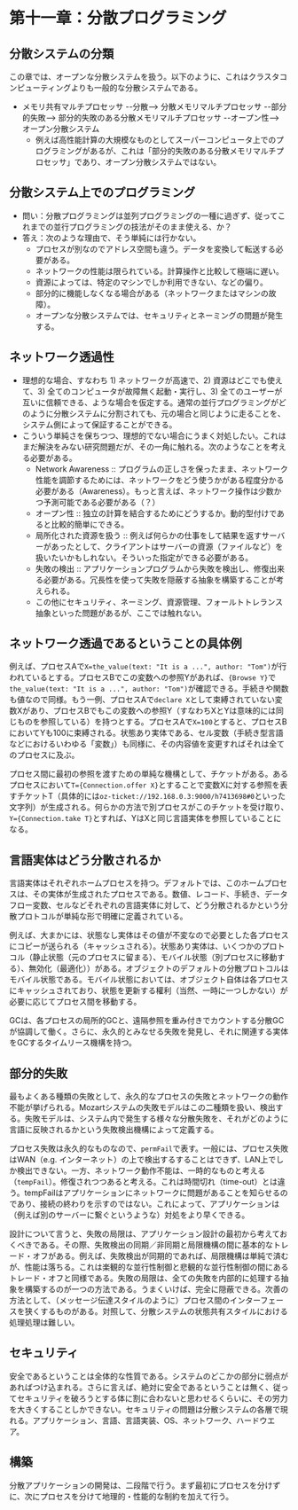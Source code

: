 # 第十一章：分散プログラミング

## 分散システムの分類
この章では、オープンな分散システムを扱う。以下のように、これはクラスタコンピューティングよりも一般的な分散システムである。
- メモリ共有マルチプロセッサ --分散--> 分散メモリマルチプロセッサ --部分的失敗--> 部分的失敗のある分散メモリマルチプロセッサ --オープン性--> オープン分散システム
  - 例えば高性能計算の大規模なものとしてスーパーコンピュータ上でのプログラミングがあるが、これは「部分的失敗のある分散メモリマルチプロセッサ」であり、オープン分散システムではない。

## 分散システム上でのプログラミング
- 問い：分散プログラミングは並列プログラミングの一種に過ぎず、従ってこれまでの並行プログラミングの技法がそのまま使える、か？
- 答え：次のような理由で、そう単純には行かない。
  - プロセスが別なのでアドレス空間も違う。データを変換して転送する必要がある。
  - ネットワークの性能は限られている。計算操作と比較して極端に遅い。
  - 資源によっては、特定のマシンでしか利用できない、などの偏り。
  - 部分的に機能しなくなる場合がある（ネットワークまたはマシンの故障）。
  - オープンな分散システムでは、セキュリティとネーミングの問題が発生する。

## ネットワーク透過性
- 理想的な場合、すなわち 1) ネットワークが高速で、2) 資源はどこでも使えて、3) 全てのコンピュータが故障無く起動・実行し、3) 全てのユーザーが互いに信頼できる、ような場合を仮定する。通常の並行プログラミングがどのように分散システムに分割されても、元の場合と同じように走ることを、システム側によって保証することができる。
- こういう単純さを保ちつつ、理想的でない場合にうまく対処したい。これはまだ解決をみない研究問題だが、その一角に触れる。次のようなことを考える必要がある。
  - Network Awareness :: プログラムの正しさを保ったまま、ネットワーク性能を調節するためには、ネットワークをどう使うかがある程度分かる必要がある（Awareness）。もっと言えば、ネットワーク操作は少数かつ予測可能である必要がある（？）
  - オープン性 :: 独立の計算を結合するためにどうするか。動的型付けであると比較的簡単にできる。
  - 局所化された資源を扱う :: 例えば何らかの仕事をして結果を返すサーバーがあったとして、クライアントはサーバーの資源（ファイルなど）を扱いたいかもしれない。そういった指定ができる必要がある。
  - 失敗の検出 :: アプリケーションプログラムから失敗を検出し、修復出来る必要がある。冗長性を使って失敗を隠蔽する抽象を構築することが考えられる。
  - この他にセキュリティ、ネーミング、資源管理、フォールトトレランス抽象といった問題があるが、ここでは触れない。

## ネットワーク透過であるということの具体例
例えば、プロセスAで`X=the_value(text: "It is a ...", author: "Tom")`が行われているとする。プロセスBでこの変数への参照Yがあれば、`{Browse Y}`で`the_value(text: "It is a ...", author: "Tom")`が確認できる。手続きや関数も値なので同様。もう一例、プロセスAで`declare X`として束縛されていない変数Xがあり、プロセスBでもこの変数への参照Y（すなわちXとYは意味的には同じものを参照している）を持つとする。プロセスAで`X=100`とすると、プロセスBにおいてYも100に束縛される。状態あり実体である、セル変数（手続き型言語などにおけるいわゆる「変数」）も同様に、その内容値を変更すればそれは全てのプロセスに及ぶ。

プロセス間に最初の参照を渡すための単純な機構として、チケットがある。あるプロセスにおいて`T={Connection.offer X}`とすることで変数Xに対する参照を表すチケットT（具体的には`oz-ticket://192.168.0.3:9000/h7413698#0`といった文字列）が生成される。何らかの方法で別プロセスがこのチケットを受け取り、`Y={Connection.take T}`とすれば、YはXと同じ言語実体を参照していることになる。

## 言語実体はどう分散されるか
言語実体はそれぞれホームプロセスを持つ。デフォルトでは、このホームプロセスは、その実体が生成されたプロセスである。数値、レコード、手続き、データフロー変数、セルなどそれぞれの言語実体に対して、どう分散されるかという分散プロトコルが単純な形で明確に定義されている。

例えば、大まかには、状態なし実体はその値が不変なので必要とした各プロセスにコピーが送られる（キャッシュされる）。状態あり実体は、いくつかのプロトコル（静止状態（元のプロセスに留まる）、モバイル状態（別プロセスに移動する）、無効化（最適化））がある。オブジェクトのデフォルトの分散プロトコルはモバイル状態である。モバイル状態においては、オブジェクト自体は各プロセスにキャッシュされており、状態を更新する權利（当然、一時に一つしかない）が必要に応じてプロセス間を移動する。

GCは、各プロセスの局所的GCと、遠隔参照を重み付きでカウントする分散GCが協調して働く。さらに、永久的とみなせる失敗を発見し、それに関連する実体をGCするタイムリース機構を持つ。

## 部分的失敗
最もよくある種類の失敗として、永久的なプロセスの失敗とネットワークの動作不能が挙げられる。Mozartシステムの失敗モデルはこの二種類を扱い、検出する。失敗モデルは、システム内で発生する様々な分散失敗を、それがどのように言語に反映されるかという失敗検出機構によって定義する。

プロセス失敗は永久的なものなので、`permFail`で表す。一般には、プロセス失敗はWAN（e.g. インターネット）の上で検出するすることはできず、LAN上でしか検出できない。一方、ネットワーク動作不能は、一時的なものと考える（`tempFail`）。修復されつつあると考える。これは時間切れ（time-out）とは違う。tempFailはアプリケーションにネットワークに問題があることを知らせるのであり、接続の終わりを示すのではない。これによって、アプリケーションは（例えば別のサーバーに繋ぐというような）対処をより早くできる。

設計について言うと、失敗の局限は、アプリケーション設計の最初から考えておくべきである。その際、失敗検出の同期／非同期と局限機構の間に基本的なトレード・オフがある。例えば、失敗検出が同期的であれば、局限機構は単純で済むが、性能は落ちる。これは楽観的な並行性制御と悲観的な並行性制御の間にあるトレード・オフと同様である。失敗の局限は、全ての失敗を内部的に処理する抽象を構築するのが一つの方法である。うまくいけば、完全に隠蔽できる。次善の方法として、（メッセージ伝達スタイルのように）プロセス間のインターフェースを狭くするものがある。対照して、分散システムの状態共有スタイルにおける処理処理は難しい。

## セキュリティ
安全であるということは全体的な性質である。システムのどこかの部分に弱点があればつけ込まれる。さらに言えば、絶対に安全であるということは無く、従ってセキュリティを破ろうとする体に割に合わないと思わせるくらいに、その労力を大きくすることしかできない。セキュリティの問題は分散システムの各層で現れる。アプリケーション、言語、言語実装、OS、ネットワーク、ハードウエア。

## 構築
分散アプリケーションの開発は、二段階で行う。まず最初にプロセスを分けずに、次にプロセスを分けて地理的・性能的な制約を加えて行う。
